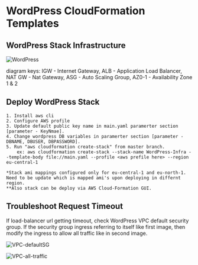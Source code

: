 # WordPress CloudFormation Templates

## WordPress Stack Infrastructure

![WordPress](https://user-images.githubusercontent.com/44127516/100315512-6d11aa80-2fc1-11eb-9044-0796ba89f0d1.jpg)

diagram keys:
  IGW - Internet Gateway, 
  ALB - Application Load Balancer, 
  NAT GW - Nat Gateway, 
  ASG - Auto Scaling Group, 
  AZ0-1 - Availability Zone 1 & 2
  

## Deploy WordPress Stack
  
    1. Install aws cli
    2. Configure AWS profile
    3. Update default public key name in main.yaml paramerter section [parameter - KeyNmae].
    4. Change wordpress DB variables in paramerter section [parameter - DBNAME, DBUSER, DBPASSWORD].
    5. Run "aws cloudformation create-stack" from master branch.
        ex: aws cloudformation create-stack --stack-name WordPress-Infra --template-body file://main.yaml --profile <aws prefile here> --region eu-central-1
    
    *Stack ami mappings configured only for eu-central-1 and eu-north-1. Need to be update which is mapped ami's upon deploying in differnt region.
    **Also stack can be deploy via AWS Cloud-Formation GUI.

## Troubleshoot Request Timeout
  
 If load-balancer url getting timeout, check WordPress VPC default security group. If the security group ingress referring to itself like first image, then modify the ingress to allow all traffic like in second image.
 
![VPC-defaultSG](https://user-images.githubusercontent.com/44127516/100249708-8b39c500-2f45-11eb-9b65-e02ed8248ecc.png)

![VPC-all-traffic](https://user-images.githubusercontent.com/44127516/100249722-8f65e280-2f45-11eb-8449-6ab7e4e2939b.png)
